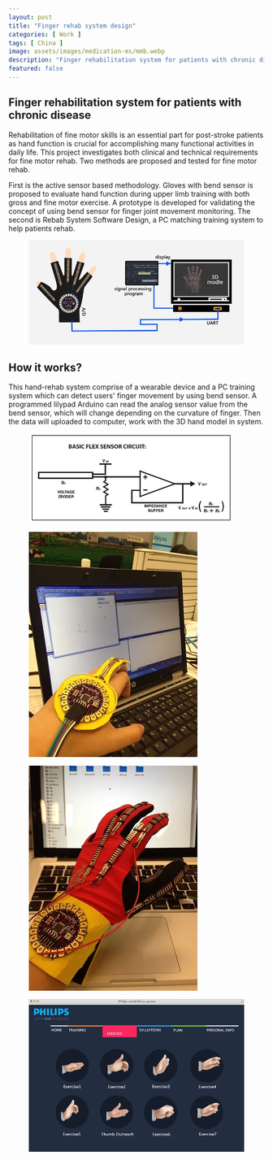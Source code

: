 ```yaml
---
layout: post
title: "Finger rehab system design"
categories: [ Work ]
tags: [ China ]
image: assets/images/medication-ms/mmb.webp
description: "Finger rehabilitation system for patients with chronic disease"
featured: false
---
```


## Finger rehabilitation system for patients with chronic disease

Rehabilitation of fine motor skills is an essential part for post-stroke patients as hand function is crucial for accomplishing many functional activities in daily life. This project investigates both clinical and technical requirements for fine motor rehab. Two methods are proposed and tested for fine motor rehab.

First is the active sensor based methodology. Gloves with bend sensor is proposed to evaluate hand function during upper limb training with both gross and fine motor exercise. A prototype is developed for validating the concept of using bend sensor for finger joint movement monitoring. The second is Rebab System Software Design, a PC matching training system to help patients rehab.

<figure>
    <img src="../assets/images/finger-rehab/fr1.webp">
</figure>

## How it works?

This hand-rehab system comprise of a wearable device and a PC training system which can detect users' finger movement by using bend sensor. A programmed lilypad Arduino can read the analog sensor value from the bend sensor, which will change depending on the curvature of finger. Then the data will uploaded to computer, work with the 3D hand model in system.

<figure>
    <img src="../assets/images/finger-rehab/fr2.webp">
</figure>

<div class="container">
    <div class="row">
        <div class="col-sm">
            <figure>
                <img src="../assets/images/finger-rehab/fr3.webp">
            </figure>
        </div>
        <div class="col-sm">
            <figure>
                <img src="../assets/images/finger-rehab/fr4.webp">
            </figure>
        </div>
    </div>
</div>

<figure>
    <img src="../assets/images/finger-rehab/fr5.webp">
</figure>
